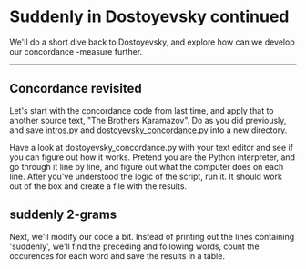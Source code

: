 # Suddenly in Dostoyevsky continued

We'll do a short dive back to Dostoyevsky, and explore how can we develop our concordance -measure further.

---

## Concordance revisited

Let's start with the concordance code from last time, and apply that to another source text, "The Brothers Karamazov". Do as you did previously, and save [intros.py](https://raw.githubusercontent.com/COMHIS/python-basics/master/3_basic_concepts_ii/intros.py) and [dostoyevsky_concordance.py](https://raw.githubusercontent.com/COMHIS/python-basics/master/3_basic_concepts_ii/dostoyevsky_concordance.py) into a new directory.

Have a look at dostoyevsky_concordance.py with your text editor and see if you can figure out how it works. Pretend you are the Python interpreter, and go through it line by line, and figure out what the computer does on each line. After you've understood the logic of the script, run it. It should work out of the box and create a file with the results.

## suddenly 2-grams

Next, we'll modify our code a bit. Instead of printing out the lines containing 'suddenly', we'll find the preceding and following words, count the occurences for each word and save the results in a table.
